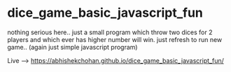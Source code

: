# dice_game_basic_javascript_fun

nothing serious here.. just a small program which throw two dices for 2 players and which ever has higher number will win.
just refresh to run new game.. (again just simple javascript program)

Live --> https://abhishekchohan.github.io/dice_game_basic_javascript_fun/
